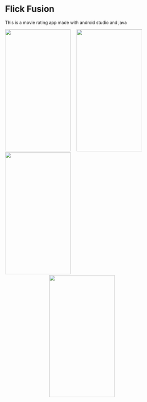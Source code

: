 <h1>Flick Fusion</h1>
<p>This is a movie rating app made with android studio and java</p>
<img src="https://github.com/AritraChakraborty2003/MovieRatingApp/assets/107548404/8c8c955e-65a2-41e9-8e9a-3ade326048c3" height=400 width=215> &nbsp;&nbsp;&nbsp;
<img src="https://github.com/AritraChakraborty2003/MovieRatingApp/assets/107548404/f14aa5de-ef26-47f5-909d-ac613be63b97" height=400 width=215> &nbsp;&nbsp;&nbsp;
<img src="https://github.com/AritraChakraborty2003/MovieRatingApp/assets/107548404/55fb75b4-be77-4165-a157-a8a5d9506c05" height=400 width=215> &nbsp;&nbsp;&nbsp;
<div style="display:flex;justify-content:center">
<img src="https://github.com/AritraChakraborty2003/MovieRatingApp/assets/107548404/fde1dcb0-8534-4463-a966-e9d8f184fe1c" height=400 width=215> 
</div>
<br>
